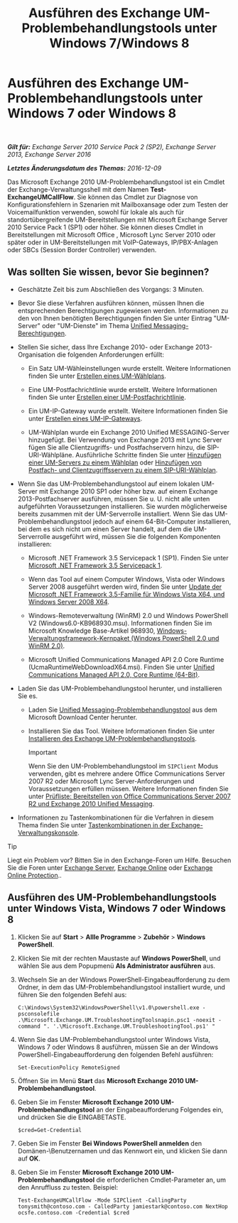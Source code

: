 ﻿---
title: 'Ausführen des Exchange UM-Problembehandlungstools unter Windows 7/Windows 8'
TOCTitle: Ausführen des Exchange UM-Problembehandlungstools unter Windows 7 oder Windows 8
ms:assetid: 98d6869d-ee4a-4088-849d-ef75b0f5d932
ms:mtpsurl: https://technet.microsoft.com/de-de/library/Ff851872(v=EXCHG.150)
ms:contentKeyID: 56271572
ms.date: 05/22/2018
mtps_version: v=EXCHG.150
ms.translationtype: MT
---

# Ausführen des Exchange UM-Problembehandlungstools unter Windows 7 oder Windows 8

 

_**Gilt für:** Exchange Server 2010 Service Pack 2 (SP2), Exchange Server 2013, Exchange Server 2016_

_**Letztes Änderungsdatum des Themas:** 2016-12-09_

Das Microsoft Exchange 2010 UM-Problembehandlungstool ist ein Cmdlet der Exchange-Verwaltungsshell mit dem Namen **Test-ExchangeUMCallFlow**. Sie können das Cmdlet zur Diagnose von Konfigurationsfehlern in Szenarien mit Mailboxansage oder zum Testen der Voicemailfunktion verwenden, sowohl für lokale als auch für standortübergreifende UM-Bereitstellungen mit Microsoft Exchange Server 2010 Service Pack 1 (SP1) oder höher. Sie können dieses Cmdlet in Bereitstellungen mit Microsoft Office , Microsoft Lync Server 2010 oder später oder in UM-Bereitstellungen mit VoIP-Gateways, IP/PBX-Anlagen oder SBCs (Session Border Controller) verwenden.

## Was sollten Sie wissen, bevor Sie beginnen?

  - Geschätzte Zeit bis zum Abschließen des Vorgangs: 3 Minuten.

  - Bevor Sie diese Verfahren ausführen können, müssen Ihnen die entsprechenden Berechtigungen zugewiesen werden. Informationen zu den von Ihnen benötigten Berechtigungen finden Sie unter Eintrag "UM-Server" oder "UM-Dienste" im Thema [Unified Messaging-Berechtigungen](unified-messaging-permissions-exchange-2013-help.md).

  - Stellen Sie sicher, dass Ihre Exchange 2010- oder Exchange 2013-Organisation die folgenden Anforderungen erfüllt:
    
      - Ein Satz UM-Wähleinstellungen wurde erstellt. Weitere Informationen finden Sie unter [Erstellen eines UM-Wählplans](create-a-um-dial-plan-exchange-2013-help.md).
    
      - Eine UM-Postfachrichtlinie wurde erstellt. Weitere Informationen finden Sie unter [Erstellen einer UM-Postfachrichtlinie](create-a-um-mailbox-policy-exchange-2013-help.md).
    
      - Ein UM-IP-Gateway wurde erstellt. Weitere Informationen finden Sie unter [Erstellen eines UM-IP-Gateways](create-a-um-ip-gateway-exchange-2013-help.md).
    
      - UM-Wählplan wurde ein Exchange 2010 Unified MESSAGING-Server hinzugefügt. Bei Verwendung von Exchange 2013 mit Lync Server fügen Sie alle Clientzugriffs- und Postfachservern hinzu, die SIP-URI-Wählpläne. Ausführliche Schritte finden Sie unter [Hinzufügen einer UM-Servers zu einem Wählplan](https://go.microsoft.com/fwlink/p/?linkid=313051) oder [Hinzufügen von Postfach- und Clientzugriffsservern zu einem SIP-URI-Wählplan](add-mailbox-and-client-access-servers-to-a-sip-uri-dial-plan-exchange-2013-help.md).

  - Wenn Sie das UM-Problembehandlungstool auf einem lokalen UM-Server mit Exchange 2010 SP1 oder höher bzw. auf einem Exchange 2013-Postfachserver ausführen, müssen Sie u. U. nicht alle unten aufgeführten Voraussetzungen installieren. Sie wurden möglicherweise bereits zusammen mit der UM-Serverrolle installiert. Wenn Sie das UM-Problembehandlungstool jedoch auf einem 64-Bit-Computer installieren, bei dem es sich nicht um einen Server handelt, auf dem die UM-Serverrolle ausgeführt wird, müssen Sie die folgenden Komponenten installieren:
    
      - Microsoft .NET Framework 3.5 Servicepack 1 (SP1). Finden Sie unter [Microsoft .NET Framework 3.5 Servicepack 1](https://go.microsoft.com/fwlink/p/?linkid=152380).
    
      - Wenn das Tool auf einem Computer Windows, Vista oder Windows Server 2008 ausgeführt werden wird, finden Sie unter [Update der Microsoft .NET Framework 3.5-Familie für Windows Vista X64, und Windows Server 2008 X64](https://go.microsoft.com/fwlink/p/?linkid=178998).
    
      - Windows-Remoteverwaltung (WinRM) 2.0 und Windows PowerShell V2 (Windows6.0-KB968930.msu). Informationen finden Sie im Microsoft Knowledge Base-Artikel 968930, [Windows-Verwaltungsframework-Kernpaket (Windows PowerShell 2.0 und WinRM 2.0)](http://go.microsoft.com/fwlink/p/?linkid=3052&kbid=968930).
    
      - Microsoft Unified Communications Managed API 2.0 Core Runtime (UcmaRuntimeWebDownloadX64.msi). Finden Sie unter [Unified Communications Managed API 2.0, Core Runtime (64-Bit)](https://go.microsoft.com/fwlink/p/?linkid=198175).

  - Laden Sie das UM-Problembehandlungstool herunter, und installieren Sie es.
    
      - Laden Sie [Unified Messaging-Problembehandlungstool](https://go.microsoft.com/fwlink/p/?linkid=182625) aus dem Microsoft Download Center herunter.
    
      - Installieren Sie das Tool. Weitere Informationen finden Sie unter [Installieren des Exchange UM-Problembehandlungstools](install-the-exchange-um-troubleshooting-tool-exchange-2013-help.md).
        

        > [!IMPORTANT]
        > Wenn Sie den UM-Problembehandlungstool im <CODE>SIPClient</CODE> Modus verwenden, gibt es mehrere andere Office Communications Server 2007 R2 oder Microsoft Lync Server-Anforderungen und Voraussetzungen erfüllen müssen. Weitere Informationen finden Sie unter <A href="https://go.microsoft.com/fwlink/p/?linkid=311961">Prüfliste: Bereitstellen von Office Communications Server 2007 R2 und Exchange 2010 Unified Messaging</A>.



  - Informationen zu Tastenkombinationen für die Verfahren in diesem Thema finden Sie unter [Tastenkombinationen in der Exchange-Verwaltungskonsole](keyboard-shortcuts-in-the-exchange-admin-center-exchange-online-protection-help.md).


> [!TIP]
> Liegt ein Problem vor? Bitten Sie in den Exchange-Foren um Hilfe. Besuchen Sie die Foren unter <A href="https://go.microsoft.com/fwlink/p/?linkid=60612">Exchange Server</A>, <A href="https://go.microsoft.com/fwlink/p/?linkid=267542">Exchange Online</A> oder <A href="https://go.microsoft.com/fwlink/p/?linkid=285351">Exchange Online Protection</A>..



## Ausführen des UM-Problembehandlungstools unter Windows Vista, Windows 7 oder Windows 8

1.  Klicken Sie auf **Start** \> **Allle Programme** \> **Zubehör** \> **Windows PowerShell**.

2.  Klicken Sie mit der rechten Maustaste auf **Windows PowerShell**, und wählen Sie aus dem Popupmenü **Als Administrator ausführen** aus.

3.  Wechseln Sie an der Windows PowerShell-Eingabeaufforderung zu dem Ordner, in dem das UM-Problembehandlungstool installiert wurde, und führen Sie den folgenden Befehl aus:
    
        C:\Windows\System32\WindowsPowerShell\v1.0\powershell.exe -psconsolefile .\Microsoft.Exchange.UM.TroubleshootingToolsnapin.psc1 -noexit -command ". '.\Microsoft.Exchange.UM.TroubleshootingTool.ps1' "

4.  Wenn Sie das UM-Problembehandlungstool unter Windows Vista, Windows 7 oder Windows 8 ausführen, müssen Sie an der Windows PowerShell-Eingabeaufforderung den folgenden Befehl ausführen:
    
        Set-ExecutionPolicy RemoteSigned

5.  Öffnen Sie im Menü **Start** das **Microsoft Exchange 2010 UM-Problembehandlungstool**.

6.  Geben Sie im Fenster **Microsoft Exchange 2010 UM-Problembehandlungstool** an der Eingabeaufforderung Folgendes ein, und drücken Sie die EINGABETASTE.
    
        $cred=Get-Credential

7.  Geben Sie im Fenster **Bei Windows PowerShell anmelden** den Domänen-\\Benutzernamen und das Kennwort ein, und klicken Sie dann auf **OK**.

8.  Geben Sie im Fenster **Microsoft Exchange 2010 UM-Problembehandlungstool** die erforderlichen Cmdlet-Parameter an, um den Anruffluss zu testen. Beispiel:
    
        Test-ExchangeUMCallFlow -Mode SIPClient -CallingParty tonysmith@contoso.com - CalledParty jamiestark@contoso.com NextHop ocsfe.contoso.com -Credential $cred

